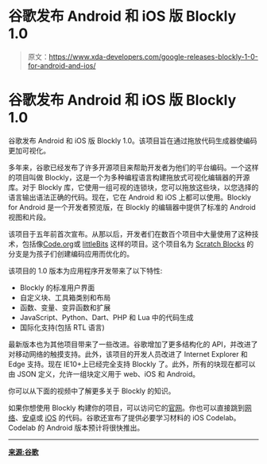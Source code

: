 # 谷歌发布 Android 和 iOS 版 Blockly 1.0

> 原文：<https://www.xda-developers.com/google-releases-blockly-1-0-for-android-and-ios/>

# 谷歌发布 Android 和 iOS 版 Blockly 1.0

谷歌发布 Android 和 iOS 版 Blockly 1.0。该项目旨在通过拖放代码生成器使编码更加可视化。

多年来，谷歌已经发布了许多开源项目来帮助开发者为他们的平台编码。一个这样的项目叫做 Blockly，这是一个为多种编程语言构建拖放式可视化编辑器的开源库。对于 Blockly 库，它使用一组可视的连锁块，您可以拖放这些块，以您选择的语言输出语法正确的代码。现在，它在 Android 和 iOS 上都可以使用。Blockly for Android 是一个开发者预览版，在 Blockly 的编辑器中提供了标准的 Android 视图和片段。

该项目于五年前首次宣布。从那以后，开发者们在数百个项目中大量使用了这种技术，包括像[Code.org](https://code.org/)或 [littleBits](https://littlebits.cc/) 这样的项目。这个项目名为 [Scratch Blocks](https://scratch.mit.edu/developers) 的分支是为孩子们创建编码应用而优化的。

该项目的 1.0 版本为应用程序开发带来了以下特性:

*   Blockly 的标准用户界面
*   自定义块、工具箱类别和布局
*   函数、变量、变异函数和扩展
*   JavaScript、Python、Dart、PHP 和 Lua 中的代码生成
*   国际化支持(包括 RTL 语言)

最新版本也为其他项目带来了一些改进。谷歌增加了更多结构化的 API，并改进了对移动网络的触摸支持。此外，该项目的开发人员改进了 Internet Explorer 和 Edge 支持。现在 IE10+上已经完全支持 Blockly 了。此外，所有的块现在都可以由 JSON 定义，允许一组块定义用于 web、iOS 和 Android。

你可以从下面的视频中了解更多关于 Blockly 的知识。

如果你想使用 Blockly 构建你的项目，可以访问它的[官网](https://developers.google.com/blockly/)。你也可以直接跳到[网络](https://github.com/google/blockly)、[安卓](https://github.com/google/blockly-android)或 [iOS](https://github.com/google/blockly-ios) 的代码。谷歌还宣布了提供必要学习材料的 iOS Codelab。Codelab 的 Android 版本预计将很快推出。

* * *

[**来源:谷歌**](https://developers.googleblog.com/2017/06/introducing-blockly-10-for-android-and.html?m=1)